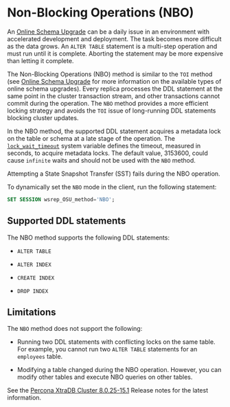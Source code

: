 # Non-Blocking Operations (NBO)

An [Online Schema Upgrade](online-schema-upgrade.md#online-schema-upgrade) can be a daily issue in an environment with accelerated development and deployment. The task becomes more difficult as the data grows. An `ALTER TABLE` statement is a multi-step operation and must run until it is complete. Aborting the statement may be more expensive than letting it complete.

The Non-Blocking Operations (NBO) method is similar to the `TOI` method (see [Online Schema Upgrade](online-schema-upgrade.md#online-schema-upgrade) for more information on the available types of online schema upgrades). Every replica processes the DDL statement at the same point in the cluster transaction stream, and other transactions cannot commit during the operation. The `NBO` method provides a more efficient locking strategy and avoids the `TOI` issue of long-running DDL statements blocking cluster updates.

In the NBO method, the supported DDL statement acquires a metadata lock on the table or schema at a late stage of the operation. The [`lock_wait_timeout`](https://dev.mysql.com/doc/refman/8.0/en/server-system-variables.html#sysvar_lock_wait_timeout) system variable defines the timeout, measured in seconds, to acquire metadata locks. The default value, 3153600, could cause `infinite` waits and should not be used with the `NBO` method.

Attempting a State Snapshot Transfer (SST) fails during the NBO operation.

To dynamically set the `NBO` mode in the client, run the following statement:

```sql
SET SESSION wsrep_OSU_method='NBO';
```

## Supported DDL statements

The NBO method supports the following DDL statements:

* `ALTER TABLE`

* `ALTER INDEX`

* `CREATE INDEX`

* `DROP INDEX`

## Limitations

The `NBO` method does not support the following:

* Running two DDL statements with conflicting locks on the same table. For example, you cannot run two `ALTER TABLE` statements for an `employees` table.

* Modifying a table changed during the NBO operation. However, you can modify other tables and execute NBO queries on other tables.

See the [Percona XtraDB Cluster 8.0.25-15.1](release-notes/Percona-XtraDB-Cluster-8.0.25-15.1.md#pxc-8-0-25-15-1) Release notes for the latest information.
